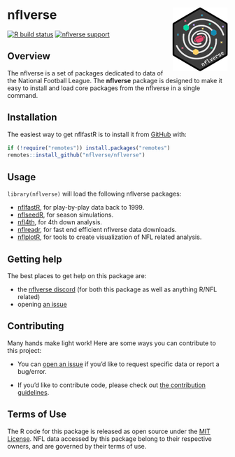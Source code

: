 
<!-- README.md is generated from README.Rmd. Please edit that file -->

# nflverse <a href='https://nflverse.nflverse.com/'><img src='man/figures/logo.png' align="right" width="25%" min-width="120px" /></a>

<!-- badges: start -->

[![R build
status](https://img.shields.io/github/workflow/status/nflverse/nflverse/R-CMD-check?label=R%20check&style=flat-square&logo=github)](https://github.com/nflverse/nflverse/actions)
[![nflverse
support](https://img.shields.io/discord/789805604076126219?color=7289da&label=nflverse%20support&logo=discord&logoColor=fff&style=flat-square)](https://discord.com/invite/5Er2FBnnQa)
<!-- badges: end -->

## Overview

The nflverse is a set of packages dedicated to data of the National
Football League. The **nflverse** package is designed to make it easy to
install and load core packages from the nflverse in a single command.

## Installation

The easiest way to get nflfastR is to install it from
[GitHub](https://github.com/nflverse/nflverse/) with:

``` r
if (!require("remotes")) install.packages("remotes")
remotes::install_github("nflverse/nflverse")
```

## Usage

`library(nflverse)` will load the following nflverse packages:

-   [nflfastR](https://www.nflfastr.com/), for play-by-play data back
    to 1999.
-   [nflseedR](https://nflseedr.com/), for season simulations.
-   [nfl4th](https://www.nfl4th.com/), for 4th down analysis.
-   [nflreadr](https://nflreadr.nflverse.com/), for fast end efficient
    nflverse data downloads.
-   [nflplotR](https://nflplotr.nflverse.com/), for tools to create
    visualization of NFL related analysis.

## Getting help

The best places to get help on this package are:

-   the [nflverse discord](https://discord.com/invite/5Er2FBnnQa) (for
    both this package as well as anything R/NFL related)
-   opening [an
    issue](https://github.com/nflverse/nflverse/issues/new/choose)

## Contributing

Many hands make light work! Here are some ways you can contribute to
this project:

-   You can [open an
    issue](https://github.com/nflverse/nflverse/issues/new/choose) if
    you’d like to request specific data or report a bug/error.

-   If you’d like to contribute code, please check out [the contribution
    guidelines](https://nflverse.nflverse.com/CONTRIBUTING.html).

## Terms of Use

The R code for this package is released as open source under the [MIT
License](https://nflverse.nflverse.com/LICENSE.html). NFL data accessed
by this package belong to their respective owners, and are governed by
their terms of use.
